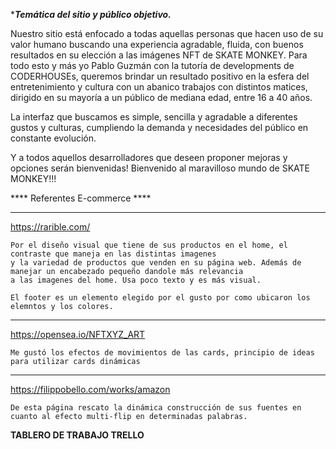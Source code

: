****Temática del sitio y público objetivo.***

Nuestro sitio está enfocado a todas aquellas personas que hacen uso de su valor humano buscando una experiencia agradable, fluida, con buenos resultados en su elección a las imágenes NFT de SKATE MONKEY.
Para todo esto y más yo Pablo Guzmán con la tutoría de developments de CODERHOUSEs, queremos brindar un resultado positivo en la esfera del entretenimiento y cultura con un abanico trabajos con distintos matices, dirigido en su mayoría a un público de mediana edad, entre 16 a 40 años.

La interfaz que buscamos es simple, sencilla y agradable a diferentes gustos y culturas, cumpliendo la demanda y necesidades del público en constante evolución.

Y a todos aquellos desarrolladores que deseen proponer mejoras y opciones serán bienvenidas!
Bienvenido al maravilloso mundo de SKATE MONKEY!!!


**** Referentes E-commerce ****

----

https://rarible.com/

	Por el diseño visual que tiene de sus productos en el home, el contraste que maneja en las distintas imagenes
	y la variedad de productos que venden en su página web. Además de manejar un encabezado pequeño dandole más relevancia
	a las imagenes del home. Usa poco texto y es más visual.

    El footer es un elemento elegido por el gusto por como ubicaron los elemntos y los colores.
----
https://opensea.io/NFTXYZ_ART

	Me gustó los efectos de movimientos de las cards, principio de ideas para utilizar cards dinámicas
----
https://filippobello.com/works/amazon

    De esta página rescato la dinámica construcción de sus fuentes en cuanto al efecto multi-flip en determinadas palabras.

****TABLERO DE TRABAJO TRELLO****